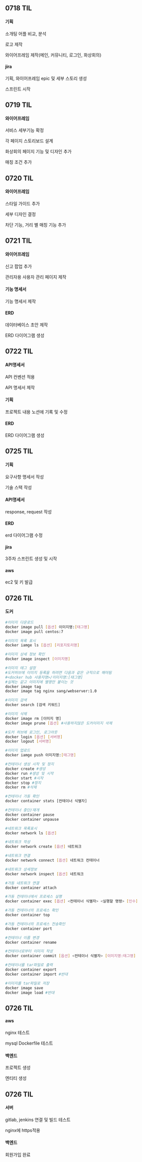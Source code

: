 ## 0718 TIL

#### 기획

소개팅 어플 비교, 분석

로고 제작

와이어프레임 제작(메인, 커뮤니티, 로그인, 화상회의)



#### jira

기획, 와이어프레임 epic 및 세부 스토리 생성

스프린트 시작

## 0719 TIL

#### 와이어프레임

서비스 세부기능 확정

각 페이지 스토리보드 설계

화상회의 페이지 기능 및 디자인 추가

매칭 조건 추가

## 0720 TIL

#### 와이어프레임

스타일 가이드 추가

세부 디자인 결정

차단 기능, 거리 별 매칭 기능 추가

## 0721 TIL

#### 와이어프레임

신고 팝업 추가

관리자용 사용자 관리 페이지 제작

#### 기능 명세서

기능 명세서 제작

#### ERD

데이터베이스 초안 제작

ERD 다이어그램 생성

## 0722 TIL

#### API명세서

API 컨벤션 적용

API 명세서 제작

#### 기획

프로젝트 내용 노션에 기록 및 수정

#### ERD

ERD 다이어그램 생성

## 0725 TIL

#### 기획

요구사항 명세서 작성

기술 스택 작성

#### API명세서

response, request 작성

#### ERD

erd 다이어그램 수정

#### jira

3주차 스프린트 생성 및 시작

#### aws

ec2 및 키 발급

## 0726 TIL

#### 도커

```bash
#이미지 다운로드
docker image pull [옵션] 이미지명:[태그명]
docker image pull centos:7

#이미지 목록 표시
docker iamge ls [옵션] [리포지토리명]

#이미지 상세 정보 확인
docker image inspect [이미지명]

#이미지 태그 설정
#도커허브에 이미지 등록을 하려면 다음과 같은 규칙으로 해야됨
#<docker hub 사용자명>/이미지명:[태그명] 
#실체는 같고 이미지에 별명만 붙이는 것
docker image tag 
docker image tag nginx sang/webserver:1.0 

#이미지 검색
docker search [검색 키워드]

#이미지 삭제
docker image rm [이미지 명]
docker image prune [옵션] #사용하지않은 도커이미지 삭제

#도커 허브에 로그인, 로그아웃
docker login [옵션] [서버명]
docker logout [서버명]

#이미지 업로드
docker iamge push 이미지명:[태그명]

#컨테이너 생성 시작 및 정지
docker create #생성
docker run #생성 및 시작
docker start #시작
docker stop #정지
docker rm #삭제

#컨테이너 가동 확인
docker container stats [컨테이너 식별자]

#컨테이너 중단/재개
docker container pause
docker container unpause

#네트워크 목록표시
docker network ls [옵션]

#네트워크 작성
docker network create [옵션] 네트워크

#네트워크 연결
docker network connect [옵션] 네트워크 컨테이너

#네트워크 상세정보
docker network inspect [옵션] 네트워크

#가동 네트워크 연결
docker container attach

#가동 컨테이너에서 프로세스 실행
docker container exec [옵션] <컨테이너 식별자> <실행할 명령> [인수]

#가동 컨테이너의 프로세스 확인
docker container top

#가동 컨테이너의 프로세스 전송확인
docker container port

#컨테이너 이름 변경
docker container rename

#컨테이너로부터 이미지 작성
docker container commit [옵션] <컨테이너 식별자> [이미지명:태그명]

#컨테이너를 tar파일로 출력
docker container export
docker container import #반대

#이미지를 tar파일로 저장
docker image save
docker image load #반대
```

## 0726 TIL

#### aws

nginx 테스트

mysql Dockerfile 테스트

#### 백엔드

프로젝트 생성

엔티티 생성

## 0726 TIL

#### 서버

gitlab, jenkins 연결 및 빌드 테스트

nginx에 https적용

#### 백엔드

회원가입 완료

